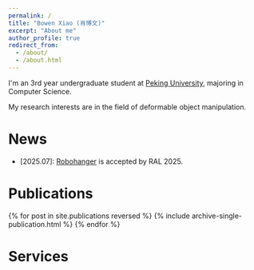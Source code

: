 ```yaml
---
permalink: /
title: "Bowen Xiao (肖博文)"
excerpt: "About me"
author_profile: true
redirect_from: 
  - /about/
  - /about.html
---
```


<p>I'm an 3rd year undergraduate student at <a href="https://www.pku.edu.cn">Peking University</a>, majoring in Computer Science.</p>
<p>My research interests are in the field of deformable object manipulation.</p>

<h1>News</h1>
<ul>
  <li>[2025.07]: <a href = "https://arxiv.org/abs/2412.01083">Robohanger</a> is accepted by RAL 2025.</li>
</ul>

<h1>Publications</h1>
{% for post in site.publications reversed %}
  {% include archive-single-publication.html %}
{% endfor %}

<h1>Services</h1>